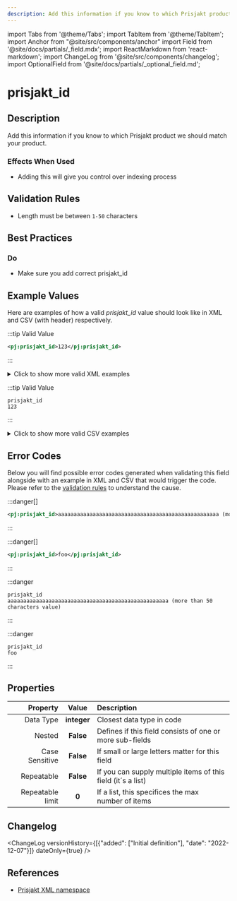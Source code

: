 ```yaml
---
description: Add this information if you know to which Prisjakt product we should match your product.
---
```


import Tabs from '@theme/Tabs';
import TabItem from '@theme/TabItem';
import Anchor from "@site/src/components/anchor"
import Field from '@site/docs/partials/_field.mdx';
import ReactMarkdown from 'react-markdown';
import ChangeLog from '@site/src/components/changelog';
import OptionalField from '@site/docs/partials/_optional_field.md';

# prisjakt_id

<OptionalField/>

## Description

Add this information if you know to which Prisjakt product we should match your product.



### Effects When Used

- Adding this will give you control over indexing process









## Validation Rules

- Length must be between `1-50` characters


## Best Practices


### Do

- Make sure you add correct prisjakt_id





## Example Values

Here are examples of how a valid *prisjakt_id* value  should look like in XML and CSV (with header) respectively.

<Tabs>
  <TabItem value="valid_xml" label="XML" default>

:::tip Valid Value

```xml
<pj:prisjakt_id>123</pj:prisjakt_id>
```

:::

<details>
  <summary>Click to show more valid XML examples</summary>
  <div>

```xml
<pj:prisjakt_id>123</pj:prisjakt_id>
```

```xml
<pj:prisjakt_id>1</pj:prisjakt_id>
```


  </div>
</details>

 </TabItem>
  <TabItem value="valid_csv" label="CSV">

:::tip Valid Value

```csv
prisjakt_id
123
```

:::

<details>
  <summary>Click to show more valid CSV examples</summary>
  <div>

```csv
prisjakt_id
123
```

```csv
prisjakt_id
1
```


  </div>
</details>

  </TabItem>
</Tabs>

## Error Codes

Below you will find possible error codes generated when validating this field alongside with an example in XML and CSV that would trigger the code. Please refer to the [validation rules](#validation-rules) to understand the cause.

<Tabs>
  <TabItem value="invalid_xml" label="XML" default>

:::danger[**<Anchor id="validation_invalid_length" title="validation_invalid_length" />**]


```xml
<pj:prisjakt_id>aaaaaaaaaaaaaaaaaaaaaaaaaaaaaaaaaaaaaaaaaaaaaaaaaaa (more than 50 characters value)</pj:prisjakt_id>
```

:::

:::danger[**<Anchor id="validation_not_integer" title="validation_not_integer" />**]


```xml
<pj:prisjakt_id>foo</pj:prisjakt_id>
```

:::


 </TabItem>
  <TabItem value="invalid_csv" label="CSV">

:::danger <Anchor id="validation_invalid_length" title="validation_invalid_length" />

```csv
prisjakt_id
aaaaaaaaaaaaaaaaaaaaaaaaaaaaaaaaaaaaaaaaaaaaaaaaaaa (more than 50 characters value)
```

:::

:::danger <Anchor id="validation_not_integer" title="validation_not_integer" />

```csv
prisjakt_id
foo
```

:::


  </TabItem>
</Tabs>

## Properties

|     **Property** |         **Value**          | **Description**                                              |
|-----------------:|:--------------------------:|:-------------------------------------------------------------|
|        Data Type |    **integer**     | Closest data type in code                                    |
|           Nested |      **False**      | Defines if this field consists of one or more sub-fields     |
|   Case Sensitive |  **False**  | If small or large letters matter for this field              |
|       Repeatable |    **False**    | If you can supply multiple items of this field (it´s a list) |
| Repeatable limit | **0** | If a list, this specifices the max number of items           |

## Changelog
<ChangeLog versionHistory={[{"added": ["Initial definition"], "date": "2022-12-07"}]} dateOnly={true} />

## References
- [Prisjakt XML namespace](https://storage.googleapis.com/prisjakt-namespace/ns)
